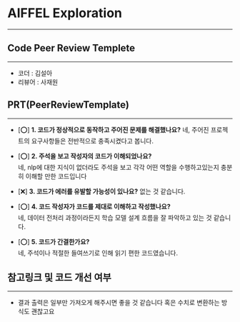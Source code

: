 # AIFFEL Exploration
----  
## **Code Peer Review Templete**
------------------
- 코더 : 김설아
- 리뷰어 : 사재원

## **PRT(PeerReviewTemplate)**  
------------------  
- [&#x2B55;] **1. 코드가 정상적으로 동작하고 주어진 문제를 해결했나요?**
  네, 주어진 프로젝트의 요구사항들은 전반적으로 충족시켰다고 봅니다. 
- [&#x2B55;] **2. 주석을 보고 작성자의 코드가 이해되었나요?**  
  네, nlp에 대한 지식이 없더라도 주석을 보고 각각 어떤 역할을 수행하고있는지 충분히 이해할 만한 코드입니다

- [&#x274C;] **3. 코드가 에러를 유발할 가능성이 있나요?**
  없는 것 같습니다. 


- [&#x2B55;] **4. 코드 작성자가 코드를 제대로 이해하고 작성했나요?**  
  네, 데이터 전처리 과정이라든지 학습 모델 설계 흐름을 잘 파악하고 있는 것 같습니다.



- [&#x2B55;] **5. 코드가 간결한가요?**  
  네, 주석이나 적절한 들여쓰기로 인해 읽기 편한 코드였습니다.



## **참고링크 및 코드 개선 여부**  
------------------  
- 결과 출력은 일부만 가져오게 해주시면 좋을 것 같습니다 혹은 수치로 변환하는 방식도 괜찮고요
    
